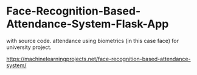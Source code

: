 # Face-Recognition-Based-Attendance-System-Flask-App
with source code. attendance using biometrics (in this case face) for university project.

https://machinelearningprojects.net/face-recognition-based-attendance-system/
